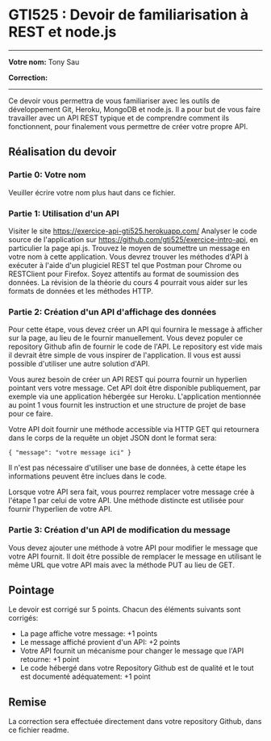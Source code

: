 # GTI525 : Devoir de familiarisation à REST et node.js

----
 **Votre nom:** Tony Sau
 
 **Correction:**
 
----

Ce devoir vous permettra de vous familiariser avec les outils de développement Git, Heroku, MongoDB et node.js. Il a pour but de vous faire travailler avec un API REST typique et de comprendre comment ils fonctionnent, pour finalement vous permettre de créer votre propre API.

## Réalisation du devoir

### Partie 0: Votre nom

Veuiller écrire votre nom plus haut dans ce fichier.

### Partie 1: Utilisation d'un API

Visiter le site https://exercice-api-gti525.herokuapp.com/
Analyser le code source de l'application sur https://github.com/gti525/exercice-intro-api, en particulier la page api.js.
Trouvez le moyen de soumettre un message en votre nom à cette application. Vous devrez trouver les méthodes d'API à exécuter à l'aide d'un plugiciel REST tel que Postman pour Chrome ou RESTClient pour Firefox.
Soyez attentifs au format de soumission des données. La révision de la théorie du cours 4 pourrait vous aider sur les formats de données et les méthodes HTTP.

### Partie 2: Création d'un API d'affichage des données

Pour cette étape, vous devez créer un API qui fournira le message à afficher sur la page, au lieu de le fournir manuellement. Vous devez populer ce repository Github afin de fournir le code de l'API. Le repository est vide mais il devrait être simple de vous inspirer de l'application. Il vous est aussi possible d'utiliser une autre solution d'API.

Vous aurez besoin de créer un API REST qui pourra fournir un hyperlien pointant vers votre message. Cet API doit être disponible publiquement, par exemple via une application hébergée sur Heroku.  L'application mentionnée au point 1 vous fournit les instruction et une structure de projet de base pour ce faire.

Votre API doit fournir une méthode accessible via HTTP GET qui retournera dans le corps de la requête un objet JSON dont le format sera:

`{
	"message": "votre message ici"
}` 

Il n'est pas nécessaire d'utiliser une base de données, à cette étape les informations peuvent être inclues dans le code.

Lorsque votre API sera fait, vous pourrez remplacer votre message crée à l'étape 1 par celui de votre API. Une méthode distincte est utilisée pour fournir l'hyperlien de votre API.

### Partie 3: Création d'un API de modification du message

Vous devez ajouter une méthode à votre API pour modifier le message que votre API fournit. Il doit être possible de remplacer le message en utilisant le même URL que votre API mais avec la méthode PUT au lieu de GET.

## Pointage
Le devoir est corrigé sur 5 points. Chacun des éléments suivants sont corrigés:

* La page affiche votre message: +1 points
* Le message affiché provient d'un API: +2 points
* Votre API fournit un mécanisme pour changer le message que l'API retourne: +1 point
* Le code hébergé dans votre Repository Github est de qualité et le tout est documenté adéquatement: +1 point

## Remise

La correction sera effectuée directement dans votre repository Github, dans ce fichier readme.
